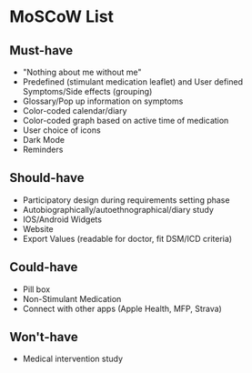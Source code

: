 # MoSCoW List

## Must-have

- "Nothing about me without me"
- Predefined (stimulant medication leaflet) and User defined Symptoms/Side effects (grouping)
- Glossary/Pop up information on symptoms
- Color-coded calendar/diary
- Color-coded graph based on active time of medication
- User choice of icons
- Dark Mode
- Reminders

## Should-have

- Participatory design during requirements setting phase
- Autobiographically/autoethnographical/diary study
- IOS/Android Widgets
- Website
- Export Values (readable for doctor, fit DSM/ICD criteria)

## Could-have

- Pill box
- Non-Stimulant Medication
- Connect with other apps (Apple Health, MFP, Strava)

## Won't-have

- Medical intervention study
